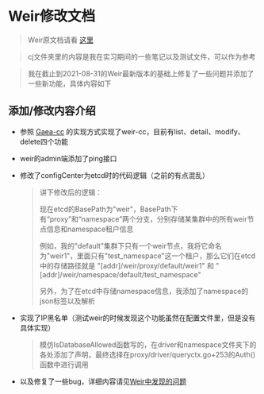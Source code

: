 # Weir修改文档

> Weir原文档请看 [这里](README-EN.md)

> cj文件夹里的内容是我在实习期间的一些笔记以及测试文件，可以作为参考

> 我在截止到2021-08-31的Weir最新版本的基础上修复了一些问题并添加了一些新功能，具体内容如下

## 添加/修改内容介绍

* 参照 [Gaea-cc](https://github.com/XiaoMi/Gaea/blob/master/docs/gaea-cc.md) 的实现方式实现了weir-cc，目前有list、detail、modify、delete四个功能

* weir的admin端添加了ping接口

* 修改了configCenter为etcd时的代码逻辑（之前的有点混乱）

  > 讲下修改后的逻辑：
  >
  > 现在etcd的BasePath为"weir"，BasePath下有“proxy”和“namespace”两个分支，分别存储某集群中的所有weir节点信息和namespace租户信息
  >
  > 例如，我的"default"集群下只有一个weir节点，我将它命名为"weir1"，里面只有"test_namespace"这一个租户，那么它们在etcd中的存储路径就是 "[addr]/weir/proxy/default/weir1" 和 "[addr]/weir/namespace/default/test_namespace"
  >
  > 
  >
  > 另外，为了在etcd中存储namespace信息，我添加了namespace的json标签以及解析

* 实现了IP黑名单（测试weir的时候发现这个功能虽然在配置文件里，但是没有具体实现）

  > 模仿IsDatabaseAllowed函数写的，在driver和namespace文件夹下的各处添加了声明，最终选择在proxy/driver/queryctx.go+253的Auth()函数中进行调用

* 以及修复了一些bug，详细内容请见[Weir中发现的问题](cj/weir_problems.md)


